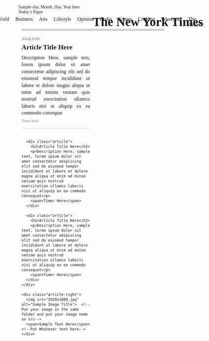 <!--We were told to make this layout using basic html and css, not custom fonts, so it will not match the original NYT layout
Cutting of marks just for the fonts seems petty.
AI was used in the process, but yeah, it did not help much. 
But hey, it's the future of coding, and you can't learn html, css in one day and do a raw assignment.-->

<!DOCTYPE html>
<html lang="en">
<head>
  <meta charset="UTF-8">
  <meta name="viewport" content="width=device-width, initial-scale=1.0">
  <title>NYT Layout</title>
    <!-- Google Fonts -->
  <link href="https://fonts.googleapis.com/css2?family=Merriweather:wght@400;700&display=swap" rel="stylesheet">
  <link href="https://fonts.googleapis.com/css2?family=Roboto:wght@400;700&display=swap" rel="stylesheet">
  <style>
    body {
      margin: 0;
      font-family: Georgia, "Times New Roman", serif;
    }

    .top {
      display: flex;
      justify-content: space-between; 
      align-items: center;
      padding: 10px;                                       /*Adjust as needed*/
      font-size: 14px;                                     /*Adjust as needed*/
      position: relative; 
    }

    .top-left {
      margin-top: 2px;                                     /*Adjust as needed*/          
      margin-left: 10px;                                   /*Adjust as needed*/          
      font-family: "Roboto", Arial, sans-serif;
    }

    .logo {
      position: absolute;                                  /* detach from flex flow */
      left: 50%;                                           /* move to middle horizontally */
      transform: translateX(-50%);                         /* correct offset */
      font-size: 40px;                                     /*Adjust as needed*/  
      font-weight: bold;
      font-family: "Times New Roman", serif;
    }

    .nav {
      display: flex;
      justify-content: center;
      gap: 20px;                                           /*Adjust as needed*/            
      font-size: 16px;                                     /*Adjust as needed*/
      margin-top: 6px;                                     /*Adjust as needed*/
      font-family: "Roboto", Arial, sans-serif;
    }

    .divider1 {
      /*border-top: 1px solid rgb(121, 121, 121);*/        /*Uncomment only to thicken the line*/
      border-bottom: 1px solid rgb(121, 121, 121);
      margin-top: 5px;                                     /*Adjust as needed*/
      margin-bottom: 3px;                                  /*Adjust as needed*/
      margin-left: 20px;                                   /*Adjust as needed*/
      margin-right: 20px;                                  /*Adjust as needed*/
    }
    
    /*A 2nd divider to lessen the gap betwween the 2 dividers*/
    .divider2 {
      /*border-top: 1px solid rgb(121, 121, 121);*/        /*Uncomment only to thicken the line*/
      border-bottom: 1px solid rgb(121, 121, 121);
      margin-bottom: 20px;                                 /*Adjust as needed*/
      margin-left: 20px;                                   /*Adjust as needed*/
      margin-right: 20px;                                  /*Adjust as needed*/
    }

    .article-section {
      display: grid;
      grid-template-columns: 1fr 1fr;
      gap: 20px;                                           /*Adjust as needed*/
      padding: 0 20px 40px 20px;                           /*Adjust as needed*/ 
    }

    .article-left {
      display: flex;
      flex-direction: column;
      gap: 20px;                                           /*Adjust as needed*/
    }

    .article {
      border-bottom: 1px solid #ccc;
      padding-bottom: 15px;                                /*Adjust as needed*/                
    }

    .article h4 {
      font-size: 12px;                                     /*Adjust as needed*/                   
      text-transform: uppercase;
      color: gray;
      margin: 0 0 6px 0;                                   /*Adjust as needed*/
      font-family: "Roboto", Arial, sans-serif;
    }

    .article h2 {
      font-size: 22px;                                     /*Adjust as needed*/             
      margin: 0 0 10px 0;                                  /*Adjust as needed*/   
      font-family: "Merriweather", Georgia, serif;
      font-weight: 700;                                    /*Adjust as needed*/           
    }

    .article p {
      font-size: 16px;                                     /*Adjust as needed*/         
      margin: 0 0 6px 0;                                   /*Adjust as needed*/         
      line-height: 1.4;
      font-family: Georgia, "Times New Roman", serif;
      text-align: justify;
    }

    .article span {
      font-size: 12px;                                     /*Adjust as needed*/           
      color: gray;
      font-family: "Roboto", Arial, sans-serif;
    }

    .article:last-child {
      border-bottom: none;
    }

    .article-right img {
      width: auto;
      height: 80vh;                                        /*Adjust as needed, to fit the screen as was shown in the lab. The image size may look different on your screen*/
      object-fit: cover;
      display: block;
    }

    .article-right span {
      display: block;
      text-align: right;
      font-size: 13px;
      color: gray;
      font-family: "Roboto", Arial, sans-serif;
      margin-top: 10px;                                    /*Adjust as needed*/           
    }
  </style>
</head>
<body>

  <div class="top">
    <div class="top-left">
      <div>Sample day, Month, Day, Year here</div>         <!--Day, date, month and year here-->
      <div>Today’s Paper</div>                             <!--Or you can put a date here-->
    </div>
    <div class="logo">
      <div>The New York Times</div>
    </div>
  </div>

  

  <div class="nav">
    <div>U.S.</div>
    <div>World</div>
    <div>Business</div>
    <div>Arts</div>
    <div>Lifestyle</div>
    <div>Opinion</div>
    <div>Audio</div>
    <div>Games</div>
    <div>Cooking</div>
    <div>Wirecutter</div>
    <div>The Athletic</div>
  </div>

  <div class="divider1"></div>
  <div class="divider2"></div>

  <div class="article-section">
    <div class="article-left">
      <div class="article">
        <h4>Analysis</h4>
        <h2>Article Title Here</h2>
        <p>Description Here, sample text, lorem ipsum dolor sit amet consectetur adipiscing elit sed do eiusmod tempor incididunt ut labore et dolore magna aliqua ut enim ad minim veniam quis nostrud exercitation ullamco laboris nisi ut aliquip ex ea commodo consequat</p>
        <span>Timer Here</span>                           <!--like '3 min read', '5 min read' etc-->
      </div>

      <div class="article">
        <h2>Article Title Here</h2>
        <p>Description Here, sample text, lorem ipsum dolor sit amet consectetur adipiscing elit sed do eiusmod tempor incididunt ut labore et dolore magna aliqua ut enim ad minim veniam quis nostrud exercitation ullamco laboris nisi ut aliquip ex ea commodo consequat</p>
        <span>Timer Here</span>
      </div>

      <div class="article">
        <h2>Article Title Here</h2>
        <p>Description Here, sample text, lorem ipsum dolor sit amet consectetur adipiscing elit sed do eiusmod tempor incididunt ut labore et dolore magna aliqua ut enim ad minim veniam quis nostrud exercitation ullamco laboris nisi ut aliquip ex ea commodo consequat</p>
        <span>Timer Here</span>
      </div>
    </div>

    <div class="article-right">
      <img src="1920x1080.jpg" alt="Sample Image Title">  <!--Put your image in the same folder and put your image name on src-->
      <span>Sample Text Here</span>                       <!--Put Whatever text here-->
    </div>
  </div>

</body>
</html>

